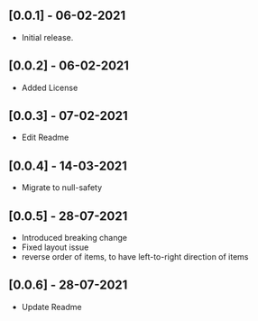 ## [0.0.1] - 06-02-2021

* Initial release.

## [0.0.2] - 06-02-2021

* Added License

## [0.0.3] - 07-02-2021

* Edit Readme

## [0.0.4] - 14-03-2021

* Migrate to null-safety

## [0.0.5] - 28-07-2021

* Introduced breaking change
* Fixed layout issue
* reverse order of items, to have left-to-right direction of items

## [0.0.6] - 28-07-2021

* Update Readme